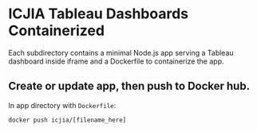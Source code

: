 # ICJIA Tableau Dashboards Containerized

Each subdirectory contains a minimal Node.js app serving a Tableau dashboard inside iframe and a Dockerfile to containerize the app.

## Create or update app, then push to Docker hub.

In app directory with `Dockerfile`:

```
docker push icjia/[filename_here]
```

